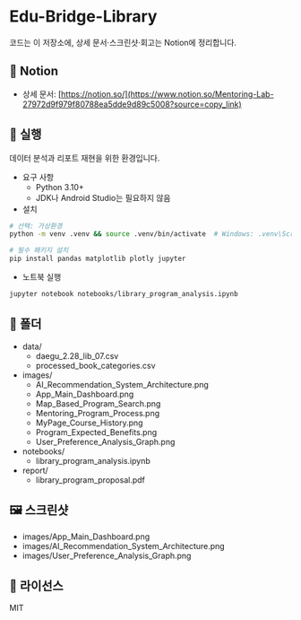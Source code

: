 # Edu-Bridge-Library

코드는 이 저장소에, 상세 문서·스크린샷·회고는 Notion에 정리합니다.

## 🔗 Notion

- 상세 문서: [https://notion.so/](https://www.notion.so/Mentoring-Lab-27972d9f979f80788ea5dde9d89c5008?source=copy_link)

## 🚀 실행

데이터 분석과 리포트 재현을 위한 환경입니다.

- 요구 사항
    - Python 3.10+
    - JDK나 Android Studio는 필요하지 않음
- 설치

```bash
# 선택: 가상환경
python -m venv .venv && source .venv/bin/activate  # Windows: .venv\Scripts\activate

# 필수 패키지 설치
pip install pandas matplotlib plotly jupyter
```

- 노트북 실행

```bash
jupyter notebook notebooks/library_program_analysis.ipynb
```

## 📂 폴더

- data/
    - daegu_2.28_lib_07.csv
    - processed_book_categories.csv
- images/
    - AI_Recommendation_System_Architecture.png
    - App_Main_Dashboard.png
    - Map_Based_Program_Search.png
    - Mentoring_Program_Process.png
    - MyPage_Course_History.png
    - Program_Expected_Benefits.png
    - User_Preference_Analysis_Graph.png
- notebooks/
    - library_program_analysis.ipynb
- report/
    - library_program_proposal.pdf

## 🖼️ 스크린샷

- images/App_Main_Dashboard.png
- images/AI_Recommendation_System_Architecture.png
- images/User_Preference_Analysis_Graph.png

## 📄 라이선스

MIT
